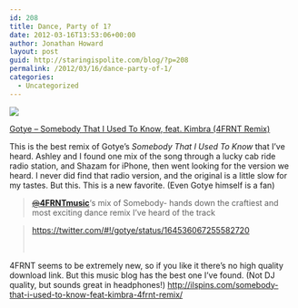 ```yaml
---
id: 208
title: Dance, Party of 1?
date: 2012-03-16T13:53:06+00:00
author: Jonathan Howard
layout: post
guid: http://staringispolite.com/blog/?p=208
permalink: /2012/03/16/dance-party-of-1/
categories:
  - Uncategorized
---
```

[![](http://i2.ytimg.com/vi/-d_PZikUT2I/hqdefault.jpg)](http://www.youtube.com/watch?v=-d_PZikUT2I)
  
[Gotye &#8211; Somebody That I Used To Know, feat. Kimbra (4FRNT Remix)](http://www.youtube.com/watch?v=-d_PZikUT2I)

This is the best remix of Gotye&#8217;s _Somebody That I Used To Know_ that I&#8217;ve heard. Ashley and I found one mix of the song through a lucky cab ride radio station, and Shazam for iPhone, then went looking for the version we heard. I never did find that radio version, and the original is a little slow for my tastes. But this. This is a new favorite. (Even Gotye himself is a fan)

> <a href="https://twitter.com/#!/4FRNTmusic" rel="nofollow" data-screen-name="4FRNTmusic"><s>@</s><strong>4FRNTmusic</strong></a>&#8216;s mix of Somebody- hands down the craftiest and most exciting dance remix I&#8217;ve heard of the track
  
> <a title="[Original tweet]" href="https://twitter.com/#!/gotye/status/164536067255582720" target="_blank">https://twitter.com/#!/gotye/status/164536067255582720</a>
> 
> &nbsp;

4FRNT seems to be extremely new, so if you like it there&#8217;s no high quality download link. But this music blog has the best one I&#8217;ve found. (Not DJ quality, but sounds great in headphones!) <a href="http://ilspins.com/somebody-that-i-used-to-know-feat-kimbra-4frnt-remix/" target="_blank">http://ilspins.com/somebody-that-i-used-to-know-feat-kimbra-4frnt-remix/</a>